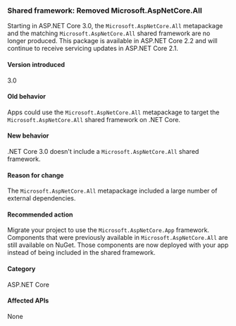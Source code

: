 ### Shared framework: Removed Microsoft.AspNetCore.All

Starting in ASP.NET Core 3.0, the `Microsoft.AspNetCore.All` metapackage and the matching `Microsoft.AspNetCore.All` shared framework are no longer produced. This package is available in ASP.NET Core 2.2 and will continue to receive servicing updates in ASP.NET Core 2.1.

#### Version introduced

3.0

#### Old behavior

Apps could use the `Microsoft.AspNetCore.All` metapackage to target the `Microsoft.AspNetCore.All` shared framework on .NET Core.

#### New behavior

.NET Core 3.0 doesn't include a `Microsoft.AspNetCore.All` shared framework.

#### Reason for change

The `Microsoft.AspNetCore.All` metapackage included a large number of external dependencies.

#### Recommended action

Migrate your project to use the `Microsoft.AspNetCore.App` framework. Components that were previously available in `Microsoft.AspNetCore.All` are still available on NuGet. Those components are now deployed with your app instead of being included in the shared framework.

#### Category

ASP.NET Core

#### Affected APIs

None

<!-- 

#### Affected APIs

Not detectable via API analysis

-->
